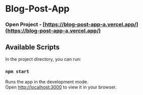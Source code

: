 # Blog-Post-App

### Open Project - [https://blog-post-app-a.vercel.app/](https://blog-post-app-a.vercel.app/)

## Available Scripts

In the project directory, you can run:

### `npm start`

Runs the app in the development mode.\
Open [http://localhost:3000](http://localhost:3000) to view it in your browser.
